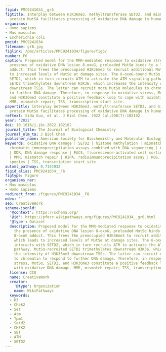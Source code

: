 ```yaml
---
figid: PMC9241034__gr6
figtitle: Interplay between H3K36me3, methyltransferase SETD2, and mismatch recognition
  protein MutSA facilitates processing of oxidative DNA damage in human cells
organisms:
- Homo sapiens
- Mus musculus
- Escherichia coli
pmcid: PMC9241034
filename: gr6.jpg
figlink: /pmc/articles/PMC9241034/figure/fig6/
number: F6
caption: Proposed model for the MMR-mediated response to oxidative stress. In the
  presence of oxidative DNA lesion 8-oxoG, preloaded MutSα binds to a local 8-oxoG
  adduct. This frees the preoccupied H3K36me3 to recruit additional MutSα, which leads
  to increased levels of MutSα at damage sites. The 8-oxoG-bound MutSα interacts with
  SETD2, which in turn recruits ATM to activate the ATM signaling pathway. MutSα-recruited
  SETD2 trimethylates downstream H3K36, which increases the intensity of H3K36me3
  downstream TSSs. The latter can recruit more MutSα molecules to chromatin to respond
  to further DNA damage. Therefore, in response to oxidative stress, MutSα, SETD2,
  and H3K36me3 constitute a positive feedback loop to cope with oxidative DNA damage.
  MMR, mismatch repair; TSS, transcription start site.
papertitle: Interplay between H3K36me3, methyltransferase SETD2, and mismatch recognition
  protein MutSα facilitates processing of oxidative DNA damage in human cells.
reftext: Sida Guo, et al. J Biol Chem. 2022 Jul;298(7):102102.
year: '2022'
doi: 10.1016/j.jbc.2022.102102
journal_title: The Journal of Biological Chemistry
journal_nlm_ta: J Biol Chem
publisher_name: American Society for Biochemistry and Molecular Biology
keywords: oxidative DNA damage | SETD2 | histone methylation | mismatch repair | ChIP-Seq,
  chromatin immunoprecipitation assays combined with DNA sequencing | Co-IP, coimmunoprecipitation
  | DDR, DNA damage response | FACS, fluorescence-activated cell sorting | KI, knock-in
  | MMR, mismatch repair | RIPA, radioimmunoprecipitation assay | ROS, reactive oxygen
  species | TSS, transcription start site
automl_pathway: 0.7154032
figid_alias: PMC9241034__F6
figtype: Figure
organisms_ner:
- Mus musculus
- Homo sapiens
redirect_from: /figures/PMC9241034__F6
ndex: ''
seo: CreativeWork
schema-jsonld:
  '@context': https://schema.org/
  '@id': https://pfocr.wikipathways.org/figures/PMC9241034__gr6.html
  '@type': Dataset
  description: Proposed model for the MMR-mediated response to oxidative stress. In
    the presence of oxidative DNA lesion 8-oxoG, preloaded MutSα binds to a local
    8-oxoG adduct. This frees the preoccupied H3K36me3 to recruit additional MutSα,
    which leads to increased levels of MutSα at damage sites. The 8-oxoG-bound MutSα
    interacts with SETD2, which in turn recruits ATM to activate the ATM signaling
    pathway. MutSα-recruited SETD2 trimethylates downstream H3K36, which increases
    the intensity of H3K36me3 downstream TSSs. The latter can recruit more MutSα molecules
    to chromatin to respond to further DNA damage. Therefore, in response to oxidative
    stress, MutSα, SETD2, and H3K36me3 constitute a positive feedback loop to cope
    with oxidative DNA damage. MMR, mismatch repair; TSS, transcription start site.
  license: CC0
  name: CreativeWork
  creator:
    '@type': Organization
    name: WikiPathways
  keywords:
  - H3
  - Chek2
  - Set
  - Atm
  - Tpm1
  - Setd2
  - CHEK2
  - SET
  - ATM
  - SETD2
---
```


